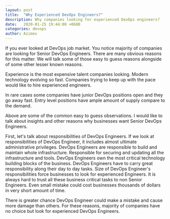 ```yaml
---
layout: post
title:  "Why Experienced DevOps Engineers?"
description: Why companies looking for experienced DevOps engineers?
date:   2020-01-25 19:44:00 +0600
categories: devops
author: Azimov
---
```


If you ever looked at DevOps job market. You notice majority of companies are looking for Senior DevOps Engineers.
There are many obvious reasons for this matter. We will talk some of those easy to guess reasons alongside of 
some other lesser known reasons.

Experience is the most expensive talent companies looking. Modern technology evolving so fast. Companies trying to 
keep up with the pace would like to hire experienced engineers. 

In rare cases some companies have junior DevOps positions open and they go away fast. Entry level positions have ample 
amount of supply compare to the demand.

Above are some of the common easy to guess observations. I would like to talk about insights and other reasons why
businesses want Senior DevOps Engineers. 

First, let's talk about responsibilities of DevOps Engineers. If we look at responsibilities of DevOps Engineer, it includes almost ultimate
administrative privileges. DevOps Engineers are responsible to build and maintain whole infrastructure. Responsible
for securing and updating all the infrastructure and tools. DevOps Engineers own the most critical technology building blocks
of the business. DevOps Engineers have to carry great responsibility along their day to day tasks.
Size of DevOps Engineer's responsibilities force businesses to look for experienced Engineers.
It is always hard to trust all these business critical tasks to non Senior Engineers. Even small mistake could cost 
businesses thousands of dollars in very short amount of time.
 
There is greater chance DevOps Engineer could make a mistake
and cause more damage than others. For these reasons, majority of companies have no choice but look for experienced 
DevOps Engineers.
